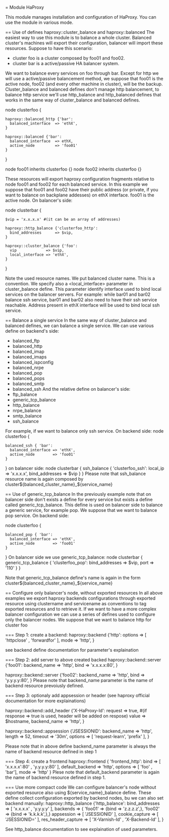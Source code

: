 = Module HaProxy

This module manages installation and configuration of HaProxy. You can use the module in various mode.

== Use of defines haproxy::cluster_balance and haproxy::balanced
The easiest way to use this module is to balance a whole cluster. Balanced cluster's machines will export their configuration, balancer will import these resources.
Suppose to have this scenario:

 * cluster foo is a cluster composed by foo01 and foo02.
 * cluster bar is a active/passive HA balancer system.

We want to balance every services on foo through bar. Except for http we will use a active/passive balancement method, we suppose that foo01 is the active node, foo02 (and every other machine in cluster), will be the backup.
Cluster_balance and balanced defines don't manage http balancement, to balance http service we'll use http_balance and http_balanced defines that works in the same way of cluster_balance and balanced defines.

  node clusterfoo {

    haproxy::balanced_http {'bar':
      balanced_interface  => 'ethX',
    }

    haproxy::balanced {'bar':
      balanced_interface  => ethX,
      active_node         => 'foo01'
    }

  }

  node foo01 inherits clusterfoo {}
  node foo02 inherits clusterfoo {}

These resources will export haproxy configuration fragments relative to node foo01 and foo02 for each balanced service. In this example we suppose that foo01 and foo02 have their public address (or private, if you want to balance on backplane addesses) on ethX interface. foo01 is the active node.
On balancer's side:

  node clusterbar {

    $vip = 'x.x.x.x' #(it can be an array of addresses)

    haproxy::http_balance {'clusterfoo_http':
      bind_addresses      => $vip,
    }

    haproxy::cluster_balance {'foo':
      vip             => $vip,
      local_interface => 'ethX',
    }

  }

Note the used resource names. We put balanced cluster name. This is a convention. We specify also a <local_interface> parameter in cluster_balance define. This parameter identify interface used to bind local services on the balancer servers. For example: while bar01 and bar02 balance ssh service, bar01 and bar02 also need to have their ssh service reachable. Address present in ethX interface will be used to bind local ssh service.

== Balance a single service
In the same way of cluster_balance and balanced defines, we can balance a single service. We can use various define on backend's side:
 * balanced_ftp
 * balanced_http
 * balanced_imap
 * balanced_imaps
 * balanced_ispconfig
 * balanced_nrpe
 * balanced_pop
 * balanced_pops
 * balanced_smtp
 * balanced_ssh
And the relative define on balancer's side:
 * ftp_balance
 * generic_tcp_balance
 * http_balance
 * nrpe_balance
 * smtp_balance
 * ssh_balance

For example, if we want to balance only ssh service.
On backend side:
  node clusterfoo {

    balanced_ssh { 'bar':
      balanced_interface => 'ethX',
      active_node        => 'foo01'
    }

  }
on balancer side:
  node clusterbar {
    ssh_balance { 'clusterfoo_ssh':
      local_ip        => 'x.x.x.x',
      bind_addresses  => $vip
    }
  }
Please note that ssh_balance resource name is again composed by cluster${balanced_cluster_name}_${service_name}

== Use of generic_tcp_balance
In the previously example note that on balancer side don't exists a define for every service but exists a define called generic_tcp_balance. This define is used on balancer side to balance a generic service, for example pop.
We suppose that we want to balance pop service. On backend side:

  node clusterfoo {

    balanced_pop { 'bar':
      balanced_interface => 'ethX',
      active_node        => 'foo01'
    }

  }
On balancer side we use generic_tcp_balance:
  node clusterbar {
    generic_tcp_balance { 'clusterfoo_pop':
      bind_addresses  => $vip,
      port            => '110'
    }
  }

Note that generic_tcp_balance define's name is again in the form cluster${balanced_cluster_name}_${service_name}

== Configure only balancer's node, without exported resources
In all above examples we export haproxy backends configurations through exported resource using clustername and servicename as conventions to tag exported resources and to retrieve it. If we want to have a more complex balancer configuration we can use a series of defines used to configure only the balancer nodes.
We suppose that we want to balance http for cluster foo

=== Step 1: create a backend:
  haproxy::backend {'http':
    options   => [ 'httpclose' , 'forwardfor' ],
    mode      => 'http',
  }

see backend define documentation for parameter's explaination

=== Step 2: add server to above created backed
  haproxy::backend::server {'foo01':
    backend_name    => 'http',
    bind            => 'x.x.x.x:80',
  }

  haproxy::backend::server {'foo02':
    backend_name    => 'http',
    bind            => 'y.y.y.y:80',
  }
Please note that backend_name parameter is the name of backend resource prevoiusly defined.

=== Step 3: optionaly add appsession or header (see haproxy official documentation for more explainations)

  haproxy::backend::add_header {'X-HaProxy-Id':
    request         => true, #(if response => true is used, header will be added on respose)
    value           => $hostname,
    backend_name    => 'http',
  }

  haproxy::backend::appsession {'JSESSIONID':
    backend_name  => 'http',
    length        => 52,
    timeout       => '30m',
    options       => [ 'request-learn', 'prefix' ],
  }

Please note that in above define backend_name parameter is always the name of backend resource defined in step 1

=== Step 4: create a frontend
  haproxy::frontend { 'frontend_http':
    bind              => [ 'x.x.x.x':80' , 'y.y.y.y:80' ],
    default_backend   => 'http',
    options           => [ 'foo' , 'bar'],
    mode              => 'http'
  }
Plese note that default_backend parameter is again the name of backend resource defined in step 1.

=== Use more compact code
We can configure balancer's node without exported resource also using ${service_name}_balance define. These define collect configuration exported by backend nodes, bu we can also set backend manually:
  haproxy::http_balance {'http_balance':
    bind_addresses     => [ 'x.x.x.x' , 'y.y.y.y' ],
    backends           => { 'foo01' => {bind => 'z.z.z.z',},
                            'foo02' => {bind => 'k.k.k.k',},}
    appsession         => [ 'JSESSIONID' ],
    cookie_capture     => [ 'JSESSIONID=' ],
    res_header_capture => [ 'X-Varnish-Id' , 'X-Backend-Id' ],
  }

See http_balance documentation to see explaination of used parameters.
